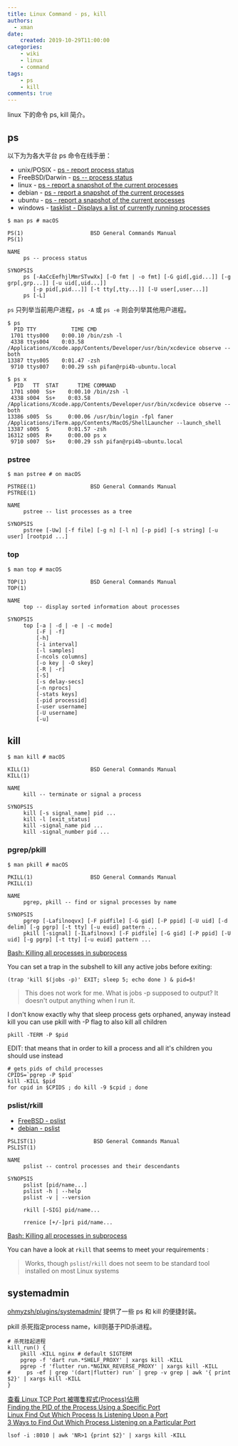 ```yaml
---
title: Linux Command - ps, kill
authors:
  - xman
date:
    created: 2019-10-29T11:00:00
categories:
    - wiki
    - linux
    - command
tags:
    - ps
    - kill
comments: true
---
```


linux 下的命令 ps, kill 简介。

<!-- more -->

## ps

以下为为各大平台 ps 命令在线手册：

- unix/POSIX - [ps - report process status](https://pubs.opengroup.org/onlinepubs/9699919799/utilities/ps.html)  
- FreeBSD/Darwin - [ps -- process status](https://www.freebsd.org/cgi/man.cgi?query=ps)  
- linux - [ps - report a snapshot of the current processes](https://man7.org/linux/man-pages/man1/ps.1.html)  
- debian - [ps - report a snapshot of the current processes](https://manpages.debian.org/bullseye/procps/ps.1.en.html)  
- ubuntu - [ps - report a snapshot of the current processes](https://manpages.ubuntu.com/manpages/jammy/en/man1/ps.1.html)  
- windows - [tasklist - Displays a list of currently running processes](https://docs.microsoft.com/en-us/windows-server/administration/windows-commands/tasklist)  

```Shell
$ man ps # macOS

PS(1)                     BSD General Commands Manual                    PS(1)

NAME
     ps -- process status

SYNOPSIS
     ps [-AaCcEefhjlMmrSTvwXx] [-O fmt | -o fmt] [-G gid[,gid...]] [-g grp[,grp...]] [-u uid[,uid...]]
        [-p pid[,pid...]] [-t tty[,tty...]] [-U user[,user...]]
     ps [-L]
```

`ps` 只列举当前用户进程，`ps -A` 或 `ps -e` 则会列举其他用户进程。

```Shell
$ ps
  PID TTY           TIME CMD
 1701 ttys000    0:00.10 /bin/zsh -l
 4338 ttys004    0:03.58 /Applications/Xcode.app/Contents/Developer/usr/bin/xcdevice observe --both
13387 ttys005    0:01.47 -zsh
 9710 ttys007    0:00.29 ssh pifan@rpi4b-ubuntu.local
```

```Shell
$ ps x
  PID   TT  STAT      TIME COMMAND
 1701 s000  Ss+    0:00.10 /bin/zsh -l
 4338 s004  Ss+    0:03.58 /Applications/Xcode.app/Contents/Developer/usr/bin/xcdevice observe --both
13386 s005  Ss     0:00.06 /usr/bin/login -fpl faner /Applications/iTerm.app/Contents/MacOS/ShellLauncher --launch_shell
13387 s005  S      0:01.57 -zsh
16312 s005  R+     0:00.00 ps x
 9710 s007  Ss+    0:00.29 ssh pifan@rpi4b-ubuntu.local
```

### pstree

```Shell
$ man pstree # on macOS

PSTREE(1)                 BSD General Commands Manual                PSTREE(1)

NAME
     pstree -- list processes as a tree

SYNOPSIS
     pstree [-Uw] [-f file] [-g n] [-l n] [-p pid] [-s string] [-u user] [rootpid ...]
```

### top

```Shell
$ man top # macOS

TOP(1)                    BSD General Commands Manual                   TOP(1)

NAME
     top -- display sorted information about processes

SYNOPSIS
     top [-a | -d | -e | -c mode]
         [-F | -f]
         [-h]
         [-i interval]
         [-l samples]
         [-ncols columns]
         [-o key | -O skey]
         [-R | -r]
         [-S]
         [-s delay-secs]
         [-n nprocs]
         [-stats keys]
         [-pid processid]
         [-user username]
         [-U username]
         [-u]
```

## kill

```Shell
$ man kill # macOS

KILL(1)                   BSD General Commands Manual                  KILL(1)

NAME
     kill -- terminate or signal a process

SYNOPSIS
     kill [-s signal_name] pid ...
     kill -l [exit_status]
     kill -signal_name pid ...
     kill -signal_number pid ...
```

### pgrep/pkill

```Shell
$ man pkill # macOS

PKILL(1)                  BSD General Commands Manual                 PKILL(1)

NAME
     pgrep, pkill -- find or signal processes by name

SYNOPSIS
     pgrep [-Lafilnoqvx] [-F pidfile] [-G gid] [-P ppid] [-U uid] [-d delim] [-g pgrp] [-t tty] [-u euid] pattern ...
     pkill [-signal] [-ILafilnovx] [-F pidfile] [-G gid] [-P ppid] [-U uid] [-g pgrp] [-t tty] [-u euid] pattern ...
```

[Bash: Killing all processes in subprocess](https://stackoverflow.com/questions/41508640/bash-killing-all-processes-in-subprocess)

You can set a trap in the subshell to kill any active jobs before exiting:

```Shell
(trap 'kill $(jobs -p)' EXIT; sleep 5; echo done ) & pid=$!
```

> This does not work for me. What is jobs -p supposed to output? It doesn't output anything when I run it.

I don't know exactly why that sleep process gets orphaned, anyway instead kill you can use pkill with -P flag to also kill all children

```Shell
pkill -TERM -P $pid
```

EDIT: that means that in order to kill a process and all it's children you should use instead

```Shell
# gets pids of child processes
CPIDS=`pgrep -P $pid`
kill -KILL $pid
for cpid in $CPIDS ; do kill -9 $cpid ; done
```

### pslist/rkill

- [FreeBSD - pslist](https://www.freebsd.org/cgi/man.cgi?query=pslist)  
- [debian - pslist](https://manpages.debian.org/bullseye/pslist/pslist.1.en.html)  

```Shell
PSLIST(1)                  BSD General Commands Manual                 PSLIST(1)

NAME
     pslist -- control processes and their descendants

SYNOPSIS
     pslist [pid/name...]
     pslist -h | --help
     pslist -v | --version

     rkill [-SIG] pid/name...

     rrenice [+/-]pri pid/name...
```

[Bash: Killing all processes in subprocess](https://stackoverflow.com/questions/41508640/bash-killing-all-processes-in-subprocess)

You can have a look at `rkill` that seems to meet your requirements :

> Works, though `pslist`/`rkill` does not seem to be standard tool installed on most Linux systems

## systemadmin

[ohmyzsh/plugins/systemadmin/](https://github.com/ohmyzsh/ohmyzsh/tree/master/plugins/systemadmin) 提供了一些 ps 和 kill 的便捷封装。

pkill 杀死指定process name，kill则基于PID杀进程。

```Shell
# 杀死挂起进程
kill_run() {
    pkill -KILL nginx # default SIGTERM
    pgrep -f 'dart run.*SHELF_PROXY' | xargs kill -KILL
    pgrep -f 'flutter run.*NGINX_REVERSE_PROXY' | xargs kill -KILL
#     ps -ef | grep '(dart|flutter) run' | grep -v grep | awk '{ print $2}' | xargs kill -KILL
}
```

[查看 Linux TCP Port 被哪隻程式(Process)佔用](https://blog.longwin.com.tw/2013/12/linux-port-process-check-2013/)  
[Finding the PID of the Process Using a Specific Port](https://www.baeldung.com/linux/find-process-using-port)  
[Linux Find Out Which Process Is Listening Upon a Port](https://www.cyberciti.biz/faq/what-process-has-open-linux-port/)  
[3 Ways to Find Out Which Process Listening on a Particular Port](https://www.tecmint.com/find-out-which-process-listening-on-a-particular-port/)  

```Shell
lsof -i :8010 | awk 'NR>1 {print $2}' | xargs kill -KILL
```